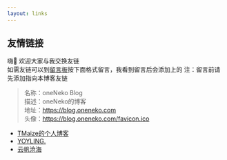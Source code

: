 ```yaml
---
layout: links
---
```



## 友情链接
嗨👋 欢迎大家与我交换友链  
如需友链可以到[留言板](https://support.qq.com/products/178880?)按下面格式留言，我看到留言后会添加上的  
注：留言前请先添加指向本博客友链
>名称：oneNeko Blog  
描述：oneNeko的博客  
地址：https://blog.oneneko.com  
头像：https://blog.oneneko.com/favicon.ico  

* [TMaize的个人博客](http://blog.tmaize.net)
* [YOYLING.](https://yoyling.com/)
* [云帆沧海](https://www.2288m.com)